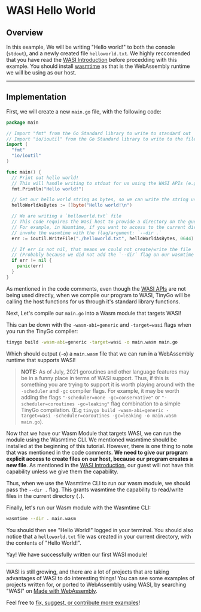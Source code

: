 # WASI Hello World

## Overview

In this example, We will be writing "Hello world!" to both the console (`stdout`), and a newly created file `helloworld.txt`. We highly reccomended that you have read the [WASI Introduction](/example-redirect?exampleName=wasi-introduction&programmingLanguage=all) before procedding with this example. You should install [wasmtime](https://wasmtime.dev/) as that is the WebAssembly runtime we will be using as our host.

---

## Implementation

First, we will create a new `main.go` file, with the following code:

```go
package main

// Import "fmt" from the Go Standard library to write to standard out
// Import "io/ioutil" from the Go Standard library to write to the filesystem
import (
  "fmt"
  "io/ioutil"
)

func main() {
  // Print out hello world!
  // This will handle writing to stdout for us using the WASI APIs (e.g fd_write)
  fmt.Println("Hello world!")

  // Get our hello world string as bytes, so we can write the string using ioutil
  helloWorldAsBytes := []byte("Hello world!\n")

  // We are writing a `helloworld.txt` file
  // This code requires the Wasi host to provide a directory on the guest.
  // For example, in Wasmtime, if you want to access to the current directory,
  // invoke the wasmtime with the flag/argument: `--dir .`
  err := ioutil.WriteFile("./helloworld.txt", helloWorldAsBytes, 0644)

  // If err is not nil, that means we could not create/write the file
  // (Probably because we did not add the `--dir` flag on our wasmtime command)
  if err != nil {
    panic(err)
  }
}
```

As mentioned in the code comments, even though the [WASI APIs](https://github.com/WebAssembly/WASI/blob/master/phases/snapshot/docs.md) are not being used directly, when we compile our program to WASI, TinyGo will be calling the host functions for us through it's standard library functions.

Next, Let's compile our `main.go` into a Wasm module that targets WASI!

This can be down with the `-wasm-abi=generic` and `-target=wasi` flags when you run the TinyGo compiler:

```bash
tinygo build -wasm-abi=generic -target=wasi -o main.wasm main.go
```

Which should output (`-o`) a `main.wasm` file that we can run in a WebAssembly runtime that supports WASI!

> **NOTE:** As of July, 2021 goroutines and other language features may be in a funny place in terms of WASI support. Thus, if this is something you are trying to support it is worth playing around with the `-scheduler` and `-gc` compiler flags. For example, it may be worth adding the flags `"-scheduler=none -gc=conservative"` or `"-scheduler=coroutines -gc=leaking"` flag combination to a simple TinyGo compilation. (E.g `tinygo build -wasm-abi=generic -target=wasi -scheduler=coroutines -gc=leaking -o main.wasm main.go`).

Now that we have our Wasm Module that targets WASI, we can run the module using the Wasmtime CLI. We mentioned wasmtime should be installed at the beginning of this tutorial. However, there is one thing to note that was mentioned in the code comments. **We need to give our program explicit access to create files on our host, because our program creates a new file**. As mentioned in the [WASI Introduction](/example-redirect?exampleName=wasi-introduction), our guest will not have this capability unless we give them the capability.

Thus, when we use the Wasmtime CLI to run our wasm module, we should pass the `--dir .` flag. This grants wasmtime the capability to read/write files in the current directory (`.`).

Finally, let's run our Wasm module with the Wasmtime CLI:

```bash
wasmtime --dir . main.wasm
```

You should then see "Hello World!" logged in your terminal. You should also notice that a `helloworld.txt` file was created in your current directory, with the contents of "Hello World!".

Yay! We have successfully written our first WASI module!

---

WASI is still growing, and there are a lot of projects that are taking advantages of WASI to do interesting things! You can see some examples of projects written for, or ported to WebAssembly using WASI, by searching "WASI" on [Made with WebAssembly](https://madewithwebassembly.com/).

Feel free to [fix, suggest, or contribute more examples](https://github.com/torch2424/wasm-by-example)!
